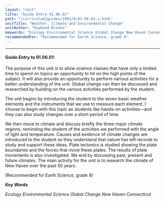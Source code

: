 ```yaml
---
layout: "unit"
title: "Guide Entry 91.06.01"
path: "/curriculum/guides/1991/6/91.06.01.x.html"
unitTitle: "Weather, Climate and Environmental Change"
unitAuthor: "Raymond Brooks"
keywords: "Ecology Environmental Science Global Change New Haven Connecticut"
recommendedFor: "Recommended for Earth Science, grade 8"
---
```

<body>
<hr/>
 <h4>
  Guide Entry to 91.06.01:
 </h4>
 The purpose of this unit is to allow science classes that have only a limited time to spend on topics an opportunity to hit on the high points of the subject.  It will also provide an opportunity to perform various activities for a better understanding of the unit.  Global change can then be discussed and researched by building on the various activities performed by the student.
 <p>
  The unit begins by introducing the student to the seven basic weather elements and the instruments that we use to measure each element.  I choose to begin with this topic as students like hands-on activities—and they can also study changes over a short period of time.
 </p>
 <p>
  We then move to climate and discuss briefly the three major climate regions, reminding the student of the activities we performed with the angle of light and temperature.  Causes and evidence of climate changes are introduced to the student so they understand that nature has left records to study and support these ideas.  Plate tectonics is studied showing the plate boundaries and the forces that move these plates.  The results of plate movements is also investigated.  We end by discussing past, present and future climates.  The main activity for the unit is to research the climate of New Haven over the past 50 years.
 </p>
 <p>
  (Recommended for Earth Science, grade 8)
 </p>
<p>
  <b>
   <i>
    Key Words
   </i>
  </b>
  <br/>
 </p>
 <p>
  <i>
   Ecology Environmental Science Global Change New Haven Connecticut
  </i>
 </p>

</body>